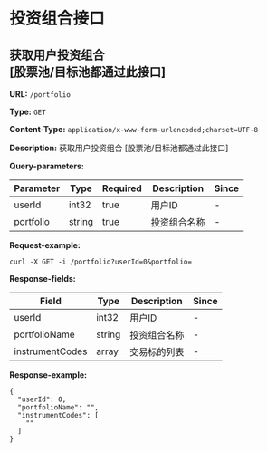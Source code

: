 
# 投资组合接口
## 获取用户投资组合<br>[股票池/目标池都通过此接口]

**URL:** `/portfolio`

**Type:** `GET`


**Content-Type:** `application/x-www-form-urlencoded;charset=UTF-8`

**Description:** 获取用户投资组合
[股票池/目标池都通过此接口]



**Query-parameters:**

| Parameter | Type | Required | Description | Since |
|-----------|------|----------|-------------|-------|
|userId|int32|true|       用户ID|-|
|portfolio|string|true|投资组合名称|-|


**Request-example:**
```
curl -X GET -i /portfolio?userId=0&portfolio=
```

**Response-fields:**

| Field | Type | Description | Since |
|-------|------|-------------|-------|
|userId|int32|用户ID|-|
|portfolioName|string|投资组合名称|-|
|instrumentCodes|array|交易标的列表|-|

**Response-example:**
```
{
  "userId": 0,
  "portfolioName": "",
  "instrumentCodes": [
    ""
  ]
}
```

